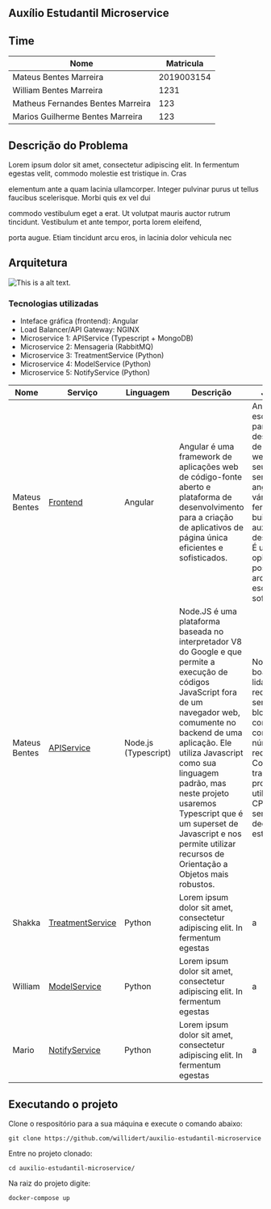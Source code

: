 ## Auxílio Estudantil Microservice

## Time 

|Nome|Matricula|
|-|-|
|Mateus Bentes Marreira| 2019003154|
|William Bentes Marreira| 1231 | 
|Matheus Fernandes Bentes Marreira| 123|
|Marios Guilherme Bentes Marreira| 123

## Descrição do Problema

Lorem ipsum dolor sit amet, consectetur adipiscing elit. In fermentum egestas velit, commodo molestie est tristique in. Cras

elementum ante a quam lacinia ullamcorper. Integer pulvinar purus ut tellus faucibus scelerisque. Morbi quis ex vel dui 

commodo vestibulum eget a erat. Ut volutpat mauris auctor rutrum tincidunt. Vestibulum et ante tempor, porta lorem eleifend, 

porta augue. Etiam tincidunt arcu eros, in lacinia dolor vehicula nec

## Arquitetura

![This is a alt text.](https://cdn.discordapp.com/attachments/640981909777940521/866457695653855232/arch2.png)

### Tecnologias utilizadas

* Inteface gráfica (frontend):  Angular 
* Load Balancer/API Gateway: NGINX 
* Microservice 1: APIService (Typescript + MongoDB) 
* Microservice 2: Mensageria (RabbitMQ) 
* Microservice 3: TreatmentService (Python) 
* Microservice 4: ModelService (Python) 
* Microservice 5: NotifyService (Python) 

|Nome|Serviço|Linguagem|Descrição|Justificativa|
|-|-|-|---------------------|-|
|Mateus Bentes|[Frontend](https://github.com/willidert/auxilio-estudantil-microservice/tree/main/web)|Angular|Angular é uma framework de aplicações web de código-fonte aberto e plataforma de desenvolvimento para a criação de aplicativos de página única eficientes e sofisticados.|Angular é uma escolha popular para desenvolvimento de aplicações web, diferente de seus semelhantes, angular tem várias ferramentas built-in que auxiliam no desenvolvimento. É um framework opinativo e possui uma arquitetura escalável e bem sofisticada.|
|Mateus Bentes|[APIService](https://github.com/willidert/auxilio-estudantil-microservice/tree/main/api)|Node.js (Typescript)|Node.JS é uma plataforma baseada no interpretador V8 do Google e que permite a execução de códigos JavaScript fora de um navegador web, comumente no backend de uma aplicação. Ele utiliza Javascript como sua linguagem padrão, mas neste projeto usaremos Typescript que é um superset de Javascript e nos permite utilizar recursos de Orientação a Objetos mais robustos.|Node.JS é uma boa opção para lidar com requisições por ser I/O não bloqueante ele consegue lidar com uma grande número de requisições. Como não vamos trabalhar com processos que utilizam muito da CPU, ele passa a ser uma opção decente para este propósito.|
|Shakka|[TreatmentService]()|Python|Lorem ipsum dolor sit amet, consectetur adipiscing elit. In fermentum egestas|a|
|William|[ModelService](https://github.com/willidert/auxilio-estudantil-microservice/tree/main/model)|Python|Lorem ipsum dolor sit amet, consectetur adipiscing elit. In fermentum egestas|a|
|Mario|[NotifyService]()|Python|Lorem ipsum dolor sit amet, consectetur adipiscing elit. In fermentum egestas|a|


## Executando o projeto 

Clone o respositório para a sua máquina e execute o comando abaixo: 

```
git clone https://github.com/willidert/auxilio-estudantil-microservice
```
Entre no projeto clonado: 
```
cd auxilio-estudantil-microservice/
```
Na raiz do projeto  digite: 
```
docker-compose up 
```
